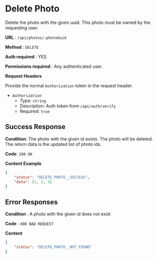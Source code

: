 # Delete Photo

Delete the photo with the given uuid. This photo must be owned by the requesting user.

**URL** : `/api/photos/:photoUuid`

**Method** : `DELETE`

**Auth required** : YES

**Permissions required** : Any authenticated user.

**Request Headers**

Provide the normal `Authorization` token in the request header.

* `Authorization`
  * Type: `string`
  * Description: Auth token from `/api/auth/verify`
  * Required: `true`

## Success Response

**Condition**: The photo with the given id exists. The photo will be deleted. The return data is the updated list of photo ids.

**Code**: `200 OK`

**Content Example**

```json
{
    "status": "DELETE_PHOTO__SUCCESS",
    "data": [1, 2, 3]
}
```

## Error Responses

**Condition** : A photo with the given id does not exist

**Code** : `400 BAD REQUEST`

**Content**

```json
{
    "status": "DELETE_PHOTO__NOT_FOUND"
}
```
